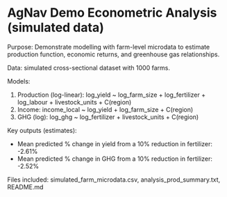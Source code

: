 # AgNav Demo Econometric Analysis (simulated data)

Purpose: Demonstrate modelling with farm-level microdata to estimate production function, economic returns, and greenhouse gas relationships.

Data: simulated cross-sectional dataset with 1000 farms.

Models:
1) Production (log-linear): log_yield ~ log_farm_size + log_fertilizer + log_labour + livestock_units + C(region)
2) Income: income_local ~ log_yield + log_farm_size + C(region)
3) GHG (log): log_ghg ~ log_fertilizer + livestock_units + C(region)

Key outputs (estimates):
- Mean predicted % change in yield from a 10% reduction in fertilizer: -2.61%
- Mean predicted % change in GHG from a 10% reduction in fertilizer: -2.52%

Files included: simulated_farm_microdata.csv, analysis_prod_summary.txt, README.md